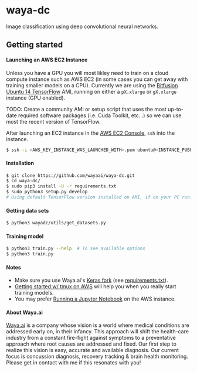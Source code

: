 # waya-dc
Image classification using deep convolutional neural networks.


## Getting started

#### Launching an AWS EC2 Instance

Unless you have a GPU you will most likley need to train on a cloud compute instance such as AWS EC2 (in some cases you can get away with training smaller models on a CPU). Currently we are using the [Bitfusion Ubuntu 14 TensorFlow](https://aws.amazon.com/marketplace/pp/B01EYKBEQ0?ref=cns_srchrow) AMI, running on either a `pX.xlarge` or `gX.xlarge` instance (GPU enabled).  

TODO: Create a community AMI or setup script that uses the most up-to-date required software packages (i.e. Cuda Toolkit, etc...) so we can use most the recent version of TensorFlow.  

After launching an EC2 instance in the [AWS EC2 Console](https://console.aws.amazon.com/console/home), `ssh` into the instance.  

```bash
$ ssh -i <AWS_KEY_INSTANCE_WAS_LAUNCHED_WITH>.pem ubuntu@<INSTANCE_PUBLIC_IP>
```

#### Installation

```bash
$ git clone https://github.com/wayaai/waya-dc.git
$ cd waya-dc/
$ sudo pip3 install -U -r requirements.txt
$ sudo python3 setup.py develop
# Using default TensorFlow version installed on AMI, if on your PC run: $ sudo pip3 install -U tensorflow
```

#### Getting data sets

```bash
$ python3 wayadc/utils/get_datasets.py
```

#### Training model

```bash
$ python3 train.py --help  # To see available options
$ python3 train.py
```

#### Notes

* Make sure you use Waya.ai's [Keras fork](https://github.com/wayaai/keras) (see [requirements.txt](https://github.com/wayaai/waya-dc/blob/master/requirements.txt)).
* [Getting started w/ tmux on AWS](https://medium.com/towards-data-science/deep-learning-aws-ec2-tmux-3b96777016e2#.uogw5eavz) will help you when you really start training models.
* You may prefer [Running a Jupyter Notebook](http://jupyter-notebook-beginner-guide.readthedocs.io/en/latest/execute.html) on the AWS instance.

#### About Waya.ai
[Waya.ai](http://waya.ai) is a company whose vision is a world where medical conditions are addressed early on, in their infancy. This approach will shift the health-care industry from a constant fire-fight against symptoms to a preventative approach where root causes are addressed and fixed. Our first step to realize this vision is easy, accurate and available diagnosis. Our current focus is concussion diagnosis, recovery tracking & brain health monitoring. Please get in contact with me if this resonates with you!
